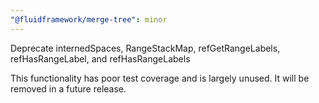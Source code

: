 ```yaml
---
"@fluidframework/merge-tree": minor
---
```


Deprecate internedSpaces, RangeStackMap, refGetRangeLabels, refHasRangeLabel, and refHasRangeLabels

This functionality has poor test coverage and is largely unused. It will be removed in a future release.

